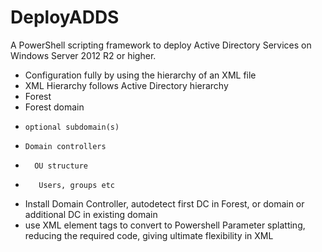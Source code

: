 # DeployADDS

A PowerShell scripting framework to deploy Active Directory Services on Windows Server 2012 R2 or higher.

- Configuration fully by using the hierarchy of an XML file
- XML Hierarchy follows Active Directory hierarchy
-  Forest
-    Forest domain
-     optional subdomain(s)
-     Domain controllers
-       OU structure
-        Users, groups etc
- Install Domain Controller, autodetect first DC in Forest, or domain or additional DC in existing domain
- use XML element tags to convert to Powershell Parameter splatting, reducing the required code, giving ultimate flexibility in XML

